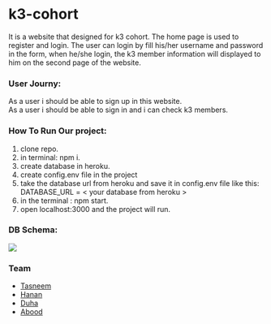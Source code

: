 # k3-cohort
<p>It is a website that designed for k3 cohort. The home page is used to register and login. The user can login by fill his/her username and password in the form, when he/she login, the k3 member information will displayed to him on the second page of the website. </p>

<h3>User Journy:</h3>
<p>As a user i should be able to sign up in this website.<br>
As a user i should be able to sign in  and i can check k3 members.</p>
<h3>How To Run Our project:</h3>
<ol> 
<li>clone repo.</li>
<li>in terminal: npm i.</li>
<li>create database in heroku.</li>
<li>create config.env file in the project</li>
<li>take the database url from heroku and save it in config.env file like this: DATABASE_URL = < your database from heroku ></li>
<li>in the terminal : npm start.</li>
<li>open localhost:3000 and the project will run.</li>

</ol>


<h3>DB Schema:</h3>
<img src="https://user-images.githubusercontent.com/55299644/75762882-133ac780-5d44-11ea-9f28-920900094b49.png">

<h3>Team</h3>

- [Tasneem](https://github.com/tasneembhiri)
- [Hanan](https://github.com/Hanan795)
- [Duha](https://github.com/Duha96)
- [Abood](https://github.com/aboodswiti)